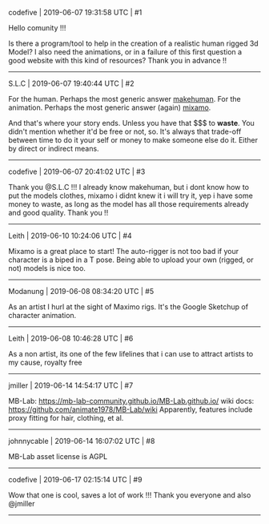 codefive | 2019-06-07 19:31:58 UTC | #1

Hello comunity !!!

Is there a program/tool to help in the creation of a realistic human rigged 3d Model? I also need the animations, or in a failure of this first question a good website with this kind of resources? Thank you in advance !!

-------------------------

S.L.C | 2019-06-07 19:40:44 UTC | #2

For the human. Perhaps the most generic answer [makehuman](http://www.makehumancommunity.org/).
For the animation. Perhaps the most generic answer (again) [mixamo](https://www.mixamo.com/).

And that's where your story ends. Unless you have that $$$ to **waste**. You didn't mention whether it'd be free or not, so. It's always that trade-off between time to do it your self or money to make someone else do it. Either by direct or indirect means.

-------------------------

codefive | 2019-06-07 20:41:02 UTC | #3

Thank you @S.L.C !!!
I already know makehuman, but i dont know how to put the models clothes, mixamo i didnt knew it i will try it, yep i have some money to waste, as long as the model has all those requirements already and good quality. Thank you !!

-------------------------

Leith | 2019-06-10 10:24:06 UTC | #4

Mixamo is a great place to start! The auto-rigger is not too bad if your character is a biped in a T pose. Being able to upload your own (rigged, or not) models is nice too.

-------------------------

Modanung | 2019-06-08 08:34:20 UTC | #5

As an artist I hurl at the sight of Maximo rigs. It's the Google Sketchup of character animation.

-------------------------

Leith | 2019-06-08 10:46:28 UTC | #6

As a non artist, its one of the few lifelines that i can use to attract artists to my cause, royalty free

-------------------------

jmiller | 2019-06-14 14:54:17 UTC | #7

MB-Lab: https://mb-lab-community.github.io/MB-Lab.github.io/
wiki docs:  https://github.com/animate1978/MB-Lab/wiki
Apparently, features include proxy fitting for hair, clothing, et al.

-------------------------

johnnycable | 2019-06-14 16:07:02 UTC | #8

MB-Lab asset license is AGPL

-------------------------

codefive | 2019-06-17 02:15:14 UTC | #9

Wow that one is cool, saves a lot of work !!! Thank you everyone and also @jmiller

-------------------------

